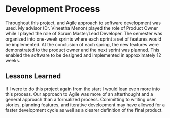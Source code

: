 # Development Process
Throughout this project, and Agile approach to software development was used. My advisor (Dr. Vineetha Menon) played the role of Product Owner while I played the role of Scrum Master/Lead Developer. The semester was organized into one-week sprints where each sprint a set of features would be implemented. At the conclusion of each spring, the new features were demonstrated to the product owner and the next sprint was planned. This enabled the software to be designed and implemented in approximately 12 weeks.

## Lessons Learned
If I were to do this project again from the start I would lean even more into this process. Our approach to Agile was more of an afterthought and a general approach than a formalized process. Committing to writing user stories, planning features, and iterative development may have allowed for a faster development cycle as well as a clearer definition of the final product.